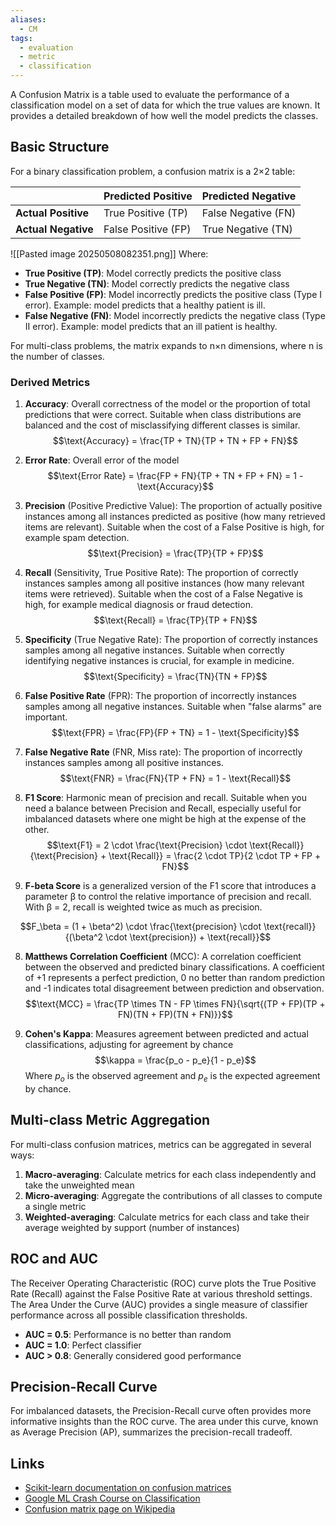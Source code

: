```yaml
---
aliases:
  - CM
tags:
  - evaluation
  - metric
  - classification
---
```

A Confusion Matrix is a table used to evaluate the performance of a classification model on a set of data for which the true values are known. It provides a detailed breakdown of how well the model predicts the classes.
## Basic Structure

For a binary classification problem, a confusion matrix is a 2×2 table:

|                    | Predicted Positive   | Predicted Negative   |
|--------------------|----------------------|----------------------|
| **Actual Positive**| True Positive (TP)   | False Negative (FN)  |
| **Actual Negative**| False Positive (FP)  | True Negative (TN)   |
![[Pasted image 20250508082351.png]]
Where:
- **True Positive (TP)**: Model correctly predicts the positive class
- **True Negative (TN)**: Model correctly predicts the negative class
- **False Positive (FP)**: Model incorrectly predicts the positive class (Type I error). Example: model predicts that a healthy patient is ill.
- **False Negative (FN)**: Model incorrectly predicts the negative class (Type II error). Example: model predicts that an ill patient is healthy.

For multi-class problems, the matrix expands to n×n dimensions, where n is the number of classes.

### Derived Metrics


1. **Accuracy**: Overall correctness of the model or the proportion of total predictions that were correct. Suitable when class distributions are balanced and the cost of misclassifying different classes is similar.
   $$\text{Accuracy} = \frac{TP + TN}{TP + TN + FP + FN}$$

2. **Error Rate**: Overall error of the model
   $$\text{Error Rate} = \frac{FP + FN}{TP + TN + FP + FN} = 1 - \text{Accuracy}$$


3. **Precision** (Positive Predictive Value): The proportion of actually positive instances among all instances predicted as positive (how many retrieved items are relevant). Suitable when the cost of a False Positive is high, for example spam detection.
   $$\text{Precision} = \frac{TP}{TP + FP}$$

4. **Recall** (Sensitivity, True Positive Rate): The proportion of correctly instances samples among all positive instances (how many relevant items were retrieved). Suitable when the cost of a False Negative is high, for example medical diagnosis or fraud detection.
   $$\text{Recall} = \frac{TP}{TP + FN}$$

5. **Specificity** (True Negative Rate): The proportion of correctly instances samples among all negative instances. Suitable when correctly identifying negative instances is crucial, for example in medicine.
   $$\text{Specificity} = \frac{TN}{TN + FP}$$

6. **False Positive Rate** (FPR): The proportion of incorrectly instances samples among all negative instances. Suitable when "false alarms" are important.
   $$\text{FPR} = \frac{FP}{FP + TN} = 1 - \text{Specificity}$$

7. **False Negative Rate** (FNR, Miss rate): The proportion of incorrectly instances samples among all positive instances.
   $$\text{FNR} = \frac{FN}{TP + FN} = 1 - \text{Recall}$$

8. **F1 Score**: Harmonic mean of precision and recall. Suitable when you need a balance between Precision and Recall, especially useful for imbalanced datasets where one might be high at the expense of the other.
   $$\text{F1} = 2 \cdot \frac{\text{Precision} \cdot \text{Recall}}{\text{Precision} + \text{Recall}} = \frac{2 \cdot TP}{2 \cdot TP + FP + FN}$$

9. **F-beta Score** is a generalized version of the F1 score that introduces a parameter β to control the relative importance of precision and recall. With β = 2, recall is weighted twice as much as precision.

$$F_\beta = (1 + \beta^2) \cdot \frac{\text{precision} \cdot \text{recall}}{(\beta^2 \cdot \text{precision}) + \text{recall}}$$

8. **Matthews Correlation Coefficient** (MCC): A correlation coefficient between the observed and predicted binary classifications. A coefficient of +1 represents a perfect prediction, 0 no better than random prediction and -1 indicates total disagreement between prediction and observation.
   $$\text{MCC} = \frac{TP \times TN - FP \times FN}{\sqrt{(TP + FP)(TP + FN)(TN + FP)(TN + FN)}}$$

9. **Cohen's Kappa**: Measures agreement between predicted and actual classifications, adjusting for agreement by chance
    $$\kappa = \frac{p_o - p_e}{1 - p_e}$$
    Where $p_o$ is the observed agreement and $p_e$ is the expected agreement by chance.

## Multi-class Metric Aggregation

For multi-class confusion matrices, metrics can be aggregated in several ways:

1. **Macro-averaging**: Calculate metrics for each class independently and take the unweighted mean
2. **Micro-averaging**: Aggregate the contributions of all classes to compute a single metric
3. **Weighted-averaging**: Calculate metrics for each class and take their average weighted by support (number of instances)
## ROC and AUC

The Receiver Operating Characteristic (ROC) curve plots the True Positive Rate (Recall) against the False Positive Rate at various threshold settings. The Area Under the Curve (AUC) provides a single measure of classifier performance across all possible classification thresholds.

- **AUC = 0.5**: Performance is no better than random
- **AUC = 1.0**: Perfect classifier
- **AUC > 0.8**: Generally considered good performance

## Precision-Recall Curve

For imbalanced datasets, the Precision-Recall curve often provides more informative insights than the ROC curve. The area under this curve, known as Average Precision (AP), summarizes the precision-recall tradeoff.

## Links
- [Scikit-learn documentation on confusion matrices](https://scikit-learn.org/stable/modules/model_evaluation.html#confusion-matrix)
- [Google ML Crash Course on Classification](https://developers.google.com/machine-learning/crash-course/classification/precision-and-recall)
- [Confusion matrix page on Wikipedia](https://en.wikipedia.org/wiki/Confusion_matrix)
